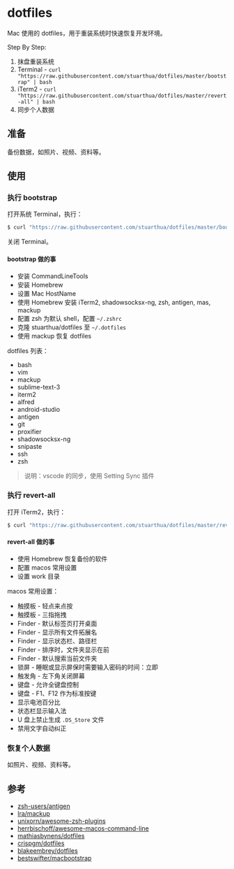 # dotfiles

Mac 使用的 dotfiles，用于重装系统时快速恢复开发环境。

Step By Step:

1. 抹盘重装系统
2. Terminal - `curl "https://raw.githubusercontent.com/stuarthua/dotfiles/master/bootstrap" | bash`
3. iTerm2 - `curl "https://raw.githubusercontent.com/stuarthua/dotfiles/master/revert-all" | bash`
4. 同步个人数据

## 准备

备份数据，如照片、视频、资料等。

## 使用

### 执行 bootstrap

打开系统 Terminal，执行：

```bash
$ curl "https://raw.githubusercontent.com/stuarthua/dotfiles/master/bootstrap" | bash
```

关闭 Terminal。

#### bootstrap 做的事

* 安装 CommandLineTools
* 安装 Homebrew
* 设置 Mac HostName
* 使用 Homebrew 安装 iTerm2, shadowsocksx-ng, zsh, antigen, mas, mackup
* 配置 zsh 为默认 shell，配置 `~/.zshrc`
* 克隆 stuarthua/dotfiles 至 `~/.dotfiles`
* 使用 mackup 恢复 dotfiles

dotfiles 列表：

* bash
* vim
* mackup
* sublime-text-3
* iterm2
* alfred
* android-studio
* antigen
* git
* proxifier
* shadowsocksx-ng
* snipaste
* ssh
* zsh

> 说明：vscode 的同步，使用 Setting Sync 插件

### 执行 revert-all

打开 iTerm2，执行：

```bash
$ curl "https://raw.githubusercontent.com/stuarthua/dotfiles/master/revert-all" | bash
```

#### revert-all 做的事

* 使用 Homebrew 恢复备份的软件
* 配置 macos 常用设置
* 设置 work 目录

macos 常用设置：

* 触摸板 - 轻点来点按
* 触摸板 - 三指拖拽
* Finder - 默认标签页打开桌面
* Finder - 显示所有文件拓展名
* Finder - 显示状态栏、路径栏
* Finder - 排序时，文件夹显示在前
* Finder - 默认搜索当前文件夹
* 锁屏 - 睡眠或显示屏保时需要输入密码的时间：立即
* 触发角 - 左下角关闭屏幕
* 键盘 - 允许全键盘控制
* 键盘 - F1、F12 作为标准按键
* 显示电池百分比
* 状态栏显示输入法
* U 盘上禁止生成 `.DS_Store` 文件
* 禁用文字自动纠正

### 恢复个人数据

如照片、视频、资料等。

## 参考

* [zsh-users/antigen](https://github.com/zsh-users/antigen)
* [lra/mackup](https://github.com/lra/mackup)
* [unixorn/awesome-zsh-plugins](https://github.com/unixorn/awesome-zsh-plugins)
* [herrbischoff/awesome-macos-command-line](https://github.com/herrbischoff/awesome-macos-command-line)
* [mathiasbynens/dotfiles](https://github.com/mathiasbynens/dotfiles)
* [crispgm/dotfiles](https://github.com/crispgm/dotfiles)
* [blakeembrey/dotfiles](https://github.com/blakeembrey/dotfiles)
* [bestswifter/macbootstrap](https://github.com/bestswifter/macbootstrap)